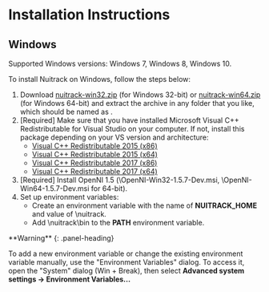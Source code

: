 # Installation Instructions

## Windows

Supported Windows versions: Windows 7, Windows 8, Windows 10.

To install Nuitrack on Windows, follow the steps below: 

1. Download [nuitrack-win32.zip](http://download.3divi.com/Nuitrack/platforms/nuitrack-win32.zip) (for Windows 32-bit) or [nuitrack-win64.zip](http://download.3divi.com/Nuitrack/platforms/nuitrack-win64.zip) (for Windows 64-bit) and extract the archive in any folder that you like, which should be named as *<install-folder>*. 
2. [Required] Make sure that you have installed Microsoft Visual C++ Redistributable for Visual Studio on your computer. If not, install this package depending on your VS version and architecture:
    * [Visual C++ Redistributable 2015 (x86)](https://download.microsoft.com/download/9/3/F/93FCF1E7-E6A4-478B-96E7-D4B285925B00/vc_redist.x86.exe)
    * [Visual C++ Redistributable 2015 (x64)](https://download.microsoft.com/download/9/3/F/93FCF1E7-E6A4-478B-96E7-D4B285925B00/vc_redist.x64.exe)
    * [Visual C++ Redistributable 2017 (x86)](https://aka.ms/vs/15/release/VC_redist.x86.exe)
    * [Visual C++ Redistributable 2017 (x64)](https://aka.ms/vs/15/release/VC_redist.x64.exe)
3. [Required] Install OpenNI 1.5 (*<install-folder>*\OpenNI-Win32-1.5.7-Dev.msi, *<install-folder>*\OpenNI-Win64-1.5.7-Dev.msi for 64-bit).
4. Set up environment variables:
    * Create an environment variable with the name of **NUITRACK_HOME** and value of *<install-folder>*\nuitrack.
    * Add *<install-folder>*\nuitrack\bin to the **PATH** environment variable.

<div class="panel panel-warning">
**Warning**
{: .panel-heading}
<div class="panel-body">

To add a new environment variable or change the existing environment variable manually, use the "Environment Variables" dialog.
To access it, open the "System" dialog (Win + Break), then select **Advanced system settings → Environment Variables...**

</div>
</div>

